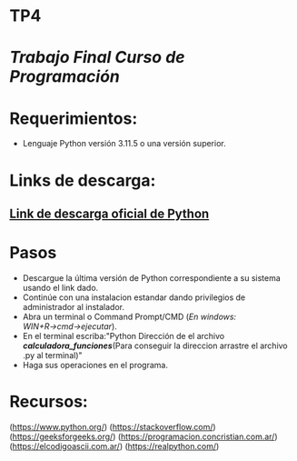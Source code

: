 # TP4
# *Trabajo Final Curso de Programación*

# Requerimientos:
- Lenguaje Python versión 3.11.5 o una versión superior.

# Links de descarga:
[Link de descarga oficial de Python](https://www.python.org/downloads/)
-
# Pasos
- Descargue la última versión de Python correspondiente a su sistema usando el link dado.
- Continúe con una instalacion estandar dando privilegios de administrador al instalador.
- Abra un terminal o Command Prompt/CMD (*En windows: WIN+R→cmd→ejecutar*).
- En el terminal escriba:"Python Dirección de el archivo ***calculadora_funciones***(Para conseguir la direccion arrastre el archivo .py al terminal)"
- Haga sus operaciones en el programa.
  
# Recursos:
(https://www.python.org/)
(https://stackoverflow.com/)
(https://geeksforgeeks.org/)
(https://programacion.concristian.com.ar/)
(https://elcodigoascii.com.ar/)
(https://realpython.com/)
